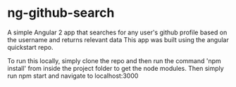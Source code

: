# ng-github-search
A simple Angular 2 app that searches for any user's github profile based on the username and returns relevant data
This app was built using the angular quickstart repo.

To run this locally, simply clone the repo and then run the command 'npm install' from inside the project folder to get the node modules.
Then simply run npm start and navigate to localhost:3000
